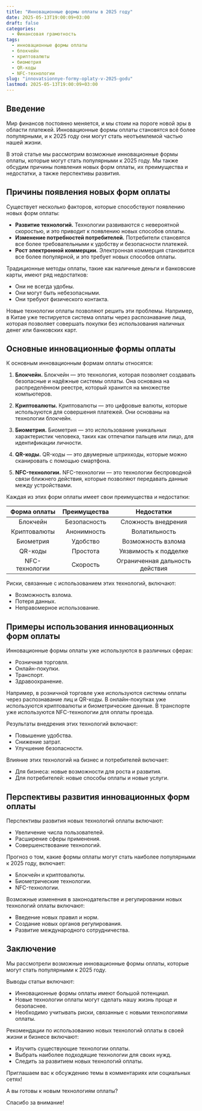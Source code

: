 ```yaml
---
title: "Инновационные формы оплаты в 2025 году"
date: 2025-05-13T19:00:09+03:00
draft: false
categories:
  - Финансовая грамотность
tags:
  - инновационные формы оплаты
  - блокчейн
  - криптовалюты
  - биометрия
  - QR-коды
  - NFC-технологии
slug: "innovatsionnye-formy-oplaty-v-2025-godu"
lastmod: 2025-05-13T19:00:09+03:00
---
```


## Введение

Мир финансов постоянно меняется, и мы стоим на пороге новой эры в области платежей. Инновационные формы оплаты становятся всё более популярными, и к 2025 году они могут стать неотъемлемой частью нашей жизни.

В этой статье мы рассмотрим возможные инновационные формы оплаты, которые могут стать популярными к 2025 году. Мы также обсудим причины появления новых форм оплаты, их преимущества и недостатки, а также перспективы развития.

## Причины появления новых форм оплаты

Существует несколько факторов, которые способствуют появлению новых форм оплаты:

* **Развитие технологий.** Технологии развиваются с невероятной скоростью, и это приводит к появлению новых способов оплаты.
* **Изменение потребностей потребителей.** Потребители становятся все более требовательными к удобству и безопасности платежей.
* **Рост электронной коммерции.** Электронная коммерция становится все более популярной, и это требует новых способов оплаты.

Традиционные методы оплаты, такие как наличные деньги и банковские карты, имеют ряд недостатков:

* Они не всегда удобны.
* Они могут быть небезопасными.
* Они требуют физического контакта.

Новые технологии оплаты позволяют решить эти проблемы. Например, в Китае уже тестируется система оплаты через распознавание лица, которая позволяет совершать покупки без использования наличных денег или банковских карт.

## Основные инновационные формы оплаты

К основным инновационным формам оплаты относятся:

1. **Блокчейн.** Блокчейн — это технология, которая позволяет создавать безопасные и надёжные системы оплаты. Она основана на распределённом реестре, который хранится на множестве компьютеров.

2. **Криптовалюты.** Криптовалюты — это цифровые валюты, которые используются для совершения платежей. Они основаны на технологии блокчейн.

3. **Биометрия.** Биометрия — это использование уникальных характеристик человека, таких как отпечатки пальцев или лицо, для идентификации личности.

4. **QR-коды.** QR-коды — это двумерные штрихкоды, которые можно сканировать с помощью смартфона.

5. **NFC-технологии.** NFC-технологии — это технологии беспроводной связи ближнего действия, которые позволяют передавать данные между устройствами.

Каждая из этих форм оплаты имеет свои преимущества и недостатки:

| Форма оплаты | Преимущества | Недостатки |
|:---:|:---:|:---:|
| Блокчейн | Безопасность | Сложность внедрения |
| Криптовалюты | Анонимность | Волатильность |
| Биометрия | Удобство | Возможность взлома |
| QR-коды | Простота | Уязвимость к подделке |
| NFC-технологии | Скорость | Ограниченная дальность действия |

Риски, связанные с использованием этих технологий, включают:

* Возможность взлома.
* Потеря данных.
* Неправомерное использование.

## Примеры использования инновационных форм оплаты

Инновационные формы оплаты уже используются в различных сферах:

* Розничная торговля.
* Онлайн-покупки.
* Транспорт.
* Здравоохранение.

Например, в розничной торговле уже используются системы оплаты через распознавание лиц и QR-коды. В онлайн-покупках уже используются криптовалюты и биометрические данные. В транспорте уже используются NFC-технологии для оплаты проезда.

Результаты внедрения этих технологий включают:

* Повышение удобства.
* Снижение затрат.
* Улучшение безопасности.

Влияние этих технологий на бизнес и потребителей включает:

* Для бизнеса: новые возможности для роста и развития.
* Для потребителей: новые способы оплаты и новые услуги.

## Перспективы развития инновационных форм оплаты

Перспективы развития новых технологий оплаты включают:

* Увеличение числа пользователей.
* Расширение сферы применения.
* Совершенствование технологий.

Прогноз о том, какие формы оплаты могут стать наиболее популярными к 2025 году, включает:

* Блокчейн и криптовалюты.
* Биометрические технологии.
* NFC-технологии.

Возможные изменения в законодательстве и регулировании новых технологий оплаты включают:

* Введение новых правил и норм.
* Создание новых органов регулирования.
* Развитие международного сотрудничества.

## Заключение

Мы рассмотрели возможные инновационные формы оплаты, которые могут стать популярными к 2025 году.

Выводы статьи включают:

* Инновационные формы оплаты имеют большой потенциал.
* Новые технологии оплаты могут сделать нашу жизнь проще и безопаснее.
* Необходимо учитывать риски, связанные с новыми технологиями оплаты.

Рекомендации по использованию новых технологий оплаты в своей жизни и бизнесе включают:

* Изучить существующие технологии оплаты.
* Выбрать наиболее подходящие технологии для своих нужд.
* Следить за развитием новых технологий оплаты.

Приглашаем вас к обсуждению темы в комментариях или социальных сетях!

А вы готовы к новым технологиям оплаты?

Спасибо за внимание!
